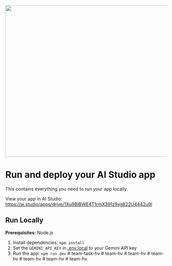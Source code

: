 <div align="center">
<img width="1200" height="475" alt="GHBanner" src="https://github.com/user-attachments/assets/0aa67016-6eaf-458a-adb2-6e31a0763ed6" />
</div>

# Run and deploy your AI Studio app

This contains everything you need to run your app locally.

View your app in AI Studio: https://ai.studio/apps/drive/1Xu9BlBWE4T1rmX391z9xg822U4442u9l

## Run Locally

**Prerequisites:**  Node.js


1. Install dependencies:
   `npm install`
2. Set the `GEMINI_API_KEY` in [.env.local](.env.local) to your Gemini API key
3. Run the app:
   `npm run dev`
#   t e a m - t a s k - h v  
 #   t e a m - h v  
 #   t e a m - h v  
 #   t e a m - h v  
 #   t e a m - h v  
 #   t e a m - h v  
 #   t e a m - h v  
 